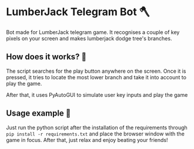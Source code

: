 # LumberJack Telegram Bot 🪓

Bot made for LumberJack telegram game. It recognises a couple of key pixels on your screen and makes lumberjack dodge tree's branches.

## How does it works? 🤷

The script searches for the play button anywhere on the screen. Once it is pressed, it tries to locate the most lower branch and take it into account to play the game.

After that, it uses PyAutoGUI to simulate user key inputs and play the game

## Usage example 👀

Just run the python script after the installation of the requirements through `pip install -r requirements.txt` and place the browser window with the game in focus. After that, just relax and enjoy beating your friends!

